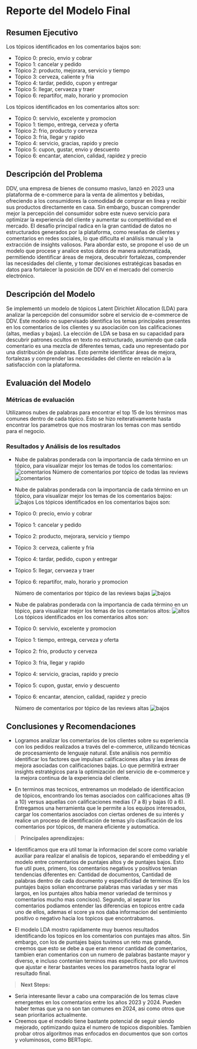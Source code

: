 # Reporte del Modelo Final

## Resumen Ejecutivo
Los tópicos identificados en los comentarios bajos son:
- Tópico 0: precio, envio y cobrar
- Tópico 1: cancelar y pedido
- Tópico 2: producto, mejorara, servicio y tiempo
- Tópico 3: cerveza, caliente y fria
- Tópico 4: tardar, pedido, cupon y entregar
- Tópico 5: llegar, cervaeza y traer
- Tópico 6: repartifor, malo, horario y promocion
  
Los tópicos identificados en los comentarios altos son:
- Tópico 0: servivio, excelente y promocion
- Tópico 1: tiempo, entrega, cerveza y oferta
- Tópico 2: frio, producto y cerveza
- Tópico 3: fria, llegar y rapido
- Tópico 4: servicio, gracias, rapido  y precio
- Tópico 5: cupon, gustar, envio y descuento
- Tópico 6: encantar, atencion, calidad, rapidez y precio

## Descripción del Problema

DDV, una empresa de bienes de consumo masivo, lanzó en 2023 una plataforma de e-commerce para la venta de alimentos y bebidas, ofreciendo a los consumidores la comodidad de comprar en línea y recibir sus productos directamente en casa. Sin embargo, buscan comprender mejor la percepción del consumidor sobre este nuevo servicio para optimizar la experiencia del cliente y aumentar su competitividad en el mercado. El desafío principal radica en la gran cantidad de datos no estructurados generados por la plataforma, como reseñas de clientes y comentarios en redes sociales, lo que dificulta el análisis manual y la extracción de insights valiosos. Para abordar esto, se propone el uso de un modelo que procese y analice estos datos de manera automatizada, permitiendo identificar áreas de mejora, descubrir fortalezas, comprender las necesidades del cliente, y tomar decisiones estratégicas basadas en datos para fortalecer la posición de DDV en el mercado del comercio electrónico.


## Descripción del Modelo

Se implementó un modelo de tópicos Latent Dirichlet Allocation (LDA) para analizar la percepción del consumidor sobre el servicio de e-commerce de DDV. Este modelo no supervisado identifica los temas principales presentes en los comentarios de los clientes y su asociación con las calificaciones (altas, medias y bajas). La elección de LDA se basa en su capacidad para descubrir patrones ocultos en texto no estructurado, asumiendo que cada comentario es una mezcla de diferentes temas, cada uno representado por una distribución de palabras. Esto permite identificar áreas de mejora, fortalezas y comprender las necesidades del cliente en relación a la satisfacción con la plataforma.

## Evaluación del Modelo

### Métricas de evaluación

Utilizamos nubes de palabras para encontrar el top 15 de los términos mas comunes dentro de cada tópico. Esto se hizo reiterativamente hasta encontrar los parametros que nos mostraran los temas con mas sentido para el negocio.

### Resultados y Análisis de los resultados

* Nube de palabras ponderada con la importancia de cada término en un tópico, para visualizar mejor los temas de todos los comentarios:
![comentarios](https://github.com/ValeriaRaS/Identificacion-de-topicos-G14-/blob/master/docs/modeling/Images/todos_comentarios.png)
Número de comentarios por tópico de todas las reviews
![comentarios](https://github.com/ValeriaRaS/Identificacion-de-topicos-G14-/blob/master/docs/modeling/Images/barra_todos.png)

* Nube de palabras ponderada con la importancia de cada término en un tópico, para visualizar mejor los temas de los comentarios bajos:
![bajos](https://github.com/ValeriaRaS/Identificacion-de-topicos-G14-/blob/master/docs/modeling/Images/comentarios_bajos.png)
Los tópicos identificados en los comentarios bajos son:
- Tópico 0: precio, envio y cobrar
- Tópico 1: cancelar y pedido
- Tópico 2: producto, mejorara, servicio y tiempo
- Tópico 3: cerveza, caliente y fria
- Tópico 4: tardar, pedido, cupon y entregar
- Tópico 5: llegar, cervaeza y traer
- Tópico 6: repartifor, malo, horario y promocion
  
  Número de comentarios por tópico de las reviews bajas
  ![bajos](https://github.com/ValeriaRaS/Identificacion-de-topicos-G14-/blob/master/docs/modeling/Images/barra_bajos.png)

  
* Nube de palabras ponderada con la importancia de cada término en un tópico, para visualizar mejor los temas de los comentarios altos:
![altos](https://github.com/ValeriaRaS/Identificacion-de-topicos-G14-/blob/master/docs/modeling/Images/comentarios_altos.png)
Los tópicos identificados en los comentarios altos son:
- Tópico 0: servivio, excelente y promocion
- Tópico 1: tiempo, entrega, cerveza y oferta
- Tópico 2: frio, producto y cerveza
- Tópico 3: fria, llegar y rapido
- Tópico 4: servicio, gracias, rapido  y precio
- Tópico 5: cupon, gustar, envio y descuento
- Tópico 6: encantar, atencion, calidad, rapidez y precio

   Número de comentarios por tópico de las reviews altas
  ![bajos](https://github.com/ValeriaRaS/Identificacion-de-topicos-G14-/blob/master/docs/modeling/Images/barra_altos.png)

   
## Conclusiones y Recomendaciones
*   Logramos analizar los comentarios de los clientes sobre su experiencia con los pedidos realizados a través del e-commerce, utilizando técnicas de procesamiento de lenguaje natural. Este análisis nos permitio identificar los factores que impulsan calificaciones altas y las áreas de mejora asociadas con calificaciones bajas. Lo que permitirá extraer insights estratégicos para la optimización del servicio de e-commerce y la mejora continua de la experiencia del cliente.

*   En terminos mas tecnicos, entrenamos un modelado de identificacion de tópicos, encontrando los temas asociados con calificaciones altas (9 a 10) versus aquellas con calificaciones medias (7 a 8) y bajas (0 a 6). Entregamos una herramienta que le permite a los equipos interesados, cargar los comentarios asociados con ciertas ordenes de su interés y realice un proceso de identificación de temas y/o clasificación de los comentarios por tópicos, de manera eficiente y automatica.

> **Principales aprendizajes:**

*   Identificamos que era util tomar la informacion del score como variable auxiliar para realizar el analisis de topicos, separando el embedding y el modelo entre comentarios de puntajes altos y de puntajes bajos. Esto fue util pues, primero, los comentarios negativos y positivos tenian tendencias diferentes en: Cantidad de documentos, Cantidad de palabras dentro de cada documento y especificidad de terminos (En los puntajes bajos solian encontrarse palabras mas variadas y ser mas largos, en los puntajes altos habia menor variedad de terminos y comentarios mucho mas concisos). Segundo, al separar los comentarios podiamos entender las diferencias en topicos entre cada uno de ellos, ademas el score ya nos daba informacion del sentimiento positivo o negativo hacia los topicos que encontrabamos.

*   El modelo LDA mostro rapidamente muy buenos resultados identificando los topicos en los comentarios con puntajes mas altos. Sin embargo, con los de puntajes bajos tuvimos un reto mas grande, creemos que esto se debe a que eran menor cantidad de comentarios, tambien eran comentarios con un numero de palabras bastante mayor y diverso, e incluso contenian terminos mas especificos, por ello tuvimos que ajustar e iterar bastantes veces los parametros hasta lograr el resultado final.

> **Next Steps:**

*   Seria interesante llevar a cabo una comparación de los temas clave emergentes en los comentarios entre los años 2023 y 2024. Pueden haber temas que ya no son tan comunes en 2024, asi como otros que sean prioritarios actualmente.
*   Creemos que el modelo tiene bastante potencial de seguir siendo mejorado, optimizando quiza el numero de topicos disponibles. Tambien probar otros algoritmos mas enfocados en documentos que son cortos y voluminosos, como BERTopic.
